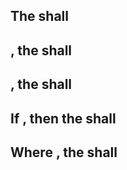 <!-- Use one of the boiler plates below to specify your requirement -->
## The <system name> shall <system response>
## <optional preconditions> <trigger>, the <system> shall <system response>
## <in a state>, the <system> shall <system response>
## If <optional preconditions> <trigger>, then the <system> shall <system response>
## Where <feature>, the <system> shall <system response>

